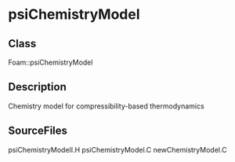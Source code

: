 # psiChemistryModel 
## Class
Foam::psiChemistryModel

## Description
Chemistry model for compressibility-based thermodynamics

## SourceFiles
psiChemistryModelI.H
psiChemistryModel.C
newChemistryModel.C

